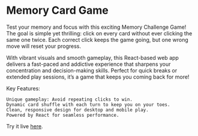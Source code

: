 # Memory Card Game

Test your memory and focus with this exciting Memory Challenge Game! The goal is simple yet thrilling: click on every card without ever clicking the same one twice. Each correct click keeps the game going, but one wrong move will reset your progress.

With vibrant visuals and smooth gameplay, this React-based web app delivers a fast-paced and addictive experience that sharpens your concentration and decision-making skills. Perfect for quick breaks or extended play sessions, it’s a game that keeps you coming back for more!

Key Features:

    Unique gameplay: Avoid repeating clicks to win.
    Dynamic card shuffle with each turn to keep you on your toes.
    Clean, responsive design for desktop and mobile play.
    Powered by React for seamless performance.




Try it live [here](https://673f65ede900972d3db1a886--memorycardgamereact.netlify.app/).
